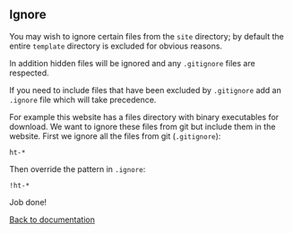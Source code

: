 ## Ignore

You may wish to ignore certain files from the `site` directory; by default the entire `template` directory is excluded for obvious reasons.

In addition hidden files will be ignored and any `.gitignore` files are respected.

If you need to include files that have been excluded by `.gitignore` add an `.ignore` file which will take precedence.

For example this website has a files directory with binary executables for download. We want to ignore these files from git but include them in the website. First we ignore all the files from git (`.gitignore`):

```
ht-*
```

Then override the pattern in `.ignore`:

```
!ht-*
```

Job done!

[Back to documentation](..)

